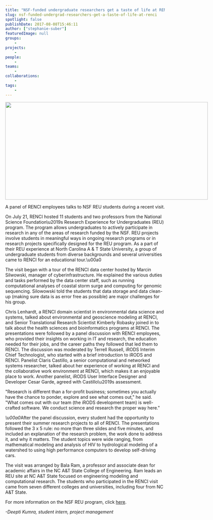 ```yaml
---
title: "NSF-funded undergraduate researchers get a taste of life at RENCI"
slug: nsf-funded-undergrad-researchers-get-a-taste-of-life-at-renci
spotlight: false
publishDate: 2017-08-08T15:46:11
author: ["stephanie-suber"]
featuredImage: null
groups:
    - 
projects:
    - 
people:
    - 
teams: 
    - 
collaborations:
    - 
tags:
    - 
---
```

<div id="attachment_16634" class="wp-caption aligncenter" style="width: 640px"><a href="https://renci.org/wp-content/uploads/2017/08/REU-12-Panel-1.jpg"  rel="lightbox[roadtrip]"><img class="wp-image-16634 size-large" src="https://renci.org/wp-content/uploads/2017/08/REU-12-Panel-1-1024x493.jpg" alt="" width="640" height="308" srcset="https://renci.org/wp-content/uploads/2017/08/REU-12-Panel-1-1024x493.jpg 1024w, https://renci.org/wp-content/uploads/2017/08/REU-12-Panel-1-300x144.jpg 300w, https://renci.org/wp-content/uploads/2017/08/REU-12-Panel-1-768x369.jpg 768w, https://renci.org/wp-content/uploads/2017/08/REU-12-Panel-1-640x308.jpg 640w" sizes="(max-width: 640px) 100vw, 640px" /></a></p>
<p class="wp-caption-text">A panel of RENCI employees talks to NSF REU students during a recent visit.</p>
</div>
<p>On July 21, RENCI hosted 11 students and two professors from the National Science Foundation\u2019s Research Experience for Undergraduates (REU) program. The program allows undergraduates to actively participate in research in any of the areas of research funded by the NSF. REU projects involve students in meaningful ways in ongoing research programs or in research projects specifically designed for the REU program. As a part of their REU experience at North Carolina A &amp; T State University, a group of undergraduate students from diverse backgrounds and several universities came to RENCI for an educational tour.\u00a0<!--more--></p>
<p>The visit began with a tour of the RENCI data center hosted by Marcin Silwowski, manager of cyberinfrastructure. He explained the various duties and tasks performed by the data center staff, such as running computational analyses of coastal storm surge and computing for genomic sequencing. Silowowski told the students that data storage and data clean-up (making sure data is as error free as possible) are major challenges for his group.</p>
<p>Chris Lenhardt, a RENCI domain scientist in environmental data science and systems, talked about environmental and geoscience modeling at RENCI, and Senior Translational Research Scientist Kimberly Robasky joined in to talk about the health sciences and bioinformatics programs at RENCI. The presentations were followed by a panel discussion with RENCI employees, who provided their insights on working in IT and research, the education needed for their jobs, and the career paths they followed that led them to RENCI. The discussion was moderated by Terrell Russell, iRODS Interim Chief Technologist, who started with a brief introduction to iRODS and RENCI. Panelist Claris Castillo, a senior computational and networked systems researcher, talked about her experience of working at RENCI and the collaborative work environment at RENCI, which makes it an enjoyable place to work. Another panelist, iRODS User Interface Designer and Developer Cesar Garde, agreed with Castillo\u2019s assessment.</p>
<p>"Research is different than a for-profit business; sometimes you actually have the chance to ponder, explore and see what comes out," he said. "What comes out with our team (the iRODS development team) is well-crafted software. We conduct science and research the proper way here."</p>
<p><em>\u00a0</em>After the panel discussion, every student had the opportunity to present their summer research projects to all of RENCI. The presentations followed the 3 x 5 rule: no more than three slides and five minutes, and included an explanation of the research problem, the work done to address it, and why it matters. The student topics were wide ranging, from mathematical modeling and analysis of HIV to hydrological modeling of a watershed to using high performance computers to develop self-driving cars.</p>
<p>The visit was arranged by Bala Ram, a professor and associate dean for academic affairs in the NC A&amp;T State College of Engineering. Ram leads an REU site at NC A&amp;T State focused on engineering modeling and computational research. The students who participated in the RENCI visit came from seven different colleges and universities, including four from NC A&amp;T State.</p>
<p>For more information on the NSF REU program, click <a href="https://www.nsf.gov/funding/pgm_summ.jsp?pims_id=5517">here</a>.</p>
<p><em>-Deepti Kumra, student intern, project management </em></p>
<p>&nbsp;</p>
<!-- AddThis Advanced Settings generic via filter on the_content --><!-- AddThis Share Buttons generic via filter on the_content -->
